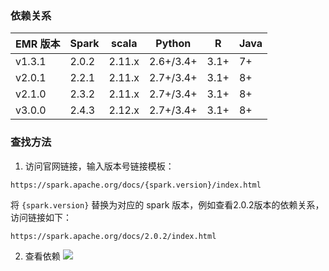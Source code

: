 ### 依赖关系

| EMR 版本 | Spark | scala  | Python    | R    | Java |
| ------- | ----- | ------ | --------- | ---- | ---- |
| v1.3.1  | 2.0.2 | 2.11.x | 2.6+/3.4+ | 3.1+ | 7+   |
| v2.0.1  | 2.2.1 | 2.11.x | 2.7+/3.4+ | 3.1+ | 8+   |
| v2.1.0  | 2.3.2 | 2.11.x | 2.7+/3.4+ | 3.1+ | 8+   |
| v3.0.0  | 2.4.3 | 2.12.x | 2.7+/3.4+ | 3.1+ | 8+   |

### 查找方法

1. 访问官网链接，输入版本号链接模板： 
```
https://spark.apache.org/docs/{spark.version}/index.html
```
将 `{spark.version}` 替换为对应的 spark 版本，例如查看2.0.2版本的依赖关系，访问链接如下：
```
https://spark.apache.org/docs/2.0.2/index.html
```
2. 查看依赖
![](https://main.qcloudimg.com/raw/2d26a6727c52c2ae4f5588438db155b8.png)
